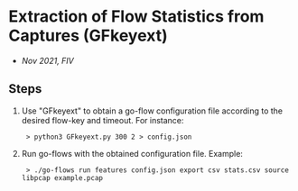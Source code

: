 # Extraction of Flow Statistics from Captures (GFkeyext)

- *Nov 2021, FIV*


## Steps

1. Use "GFkeyext" to obtain a go-flow configuration file according to the desired flow-key and timeout. For instance:

        > python3 GFkeyext.py 300 2 > config.json

2. Run go-flows with the obtained configuration file. Example:

        > ./go-flows run features config.json export csv stats.csv source libpcap example.pcap 
